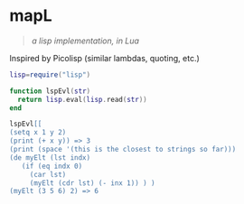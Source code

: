 # mapL

> *a lisp implementation, in Lua*

  Inspired by Picolisp (similar lambdas, quoting, etc.)

```lua
lisp=require("lisp")

function lspEvl(str)
  return lisp.eval(lisp.read(str))
end

lspEvl[[
(setq x 1 y 2)
(print (+ x y)) => 3
(print (space '(this is the closest to strings so far)))
(de myElt (lst indx)
   (if (eq indx 0)
     (car lst)
     (myElt (cdr lst) (- inx 1)) ) )
(myElt (3 5 6) 2) => 6
```

